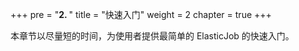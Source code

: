 +++ pre = "<b>2. </b>"
title = "快速入门"
weight = 2 chapter = true +++

本章节以尽量短的时间，为使用者提供最简单的 ElasticJob 的快速入门。
